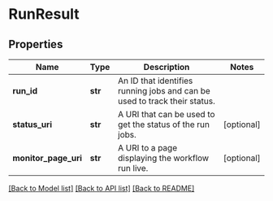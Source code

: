 # RunResult

## Properties
Name | Type | Description | Notes
------------ | ------------- | ------------- | -------------
**run_id** | **str** | An ID that identifies running jobs and can be used to track their status. | 
**status_uri** | **str** | A URI that can be used to get the status of the run jobs. | [optional] 
**monitor_page_uri** | **str** | A URI to a page displaying the workflow run live. | [optional] 

[[Back to Model list]](../README.md#documentation-for-models) [[Back to API list]](../README.md#documentation-for-api-endpoints) [[Back to README]](../README.md)


